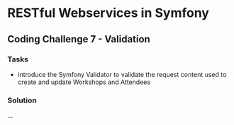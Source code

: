 # RESTful Webservices in Symfony

## Coding Challenge 7 - Validation

### Tasks

- introduce the Symfony Validator to validate the request content used to create and update Workshops and Attendees

### Solution

...